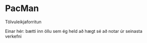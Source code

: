 PacMan
======

Tölvuleikjaforritun

Einar hér: bætti inn öllu sem ég held að hægt sé að notar úr seinasta verkefni